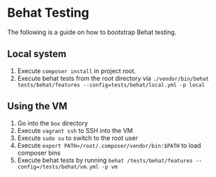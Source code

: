 # Behat Testing
The following is a guide on how to bootstrap Behat testing.

## Local system

1. Execute `composer install` in project root. 
1. Execute behat tests from the root directory via `./vendor/bin/behat tests/behat/features --config=tests/behat/local.yml -p local`


## Using the VM

1. Go into the `box` directory
1. Execute `vagrant ssh` to SSH into the VM
1. Execute `sudo su` to switch to the root user
1. Execute `export PATH=/root/.composer/vendor/bin:$PATH` to load composer bins
1. Execute behat tests by running `behat /tests/behat/features --config=/tests/behat/vm.yml -p vm`
